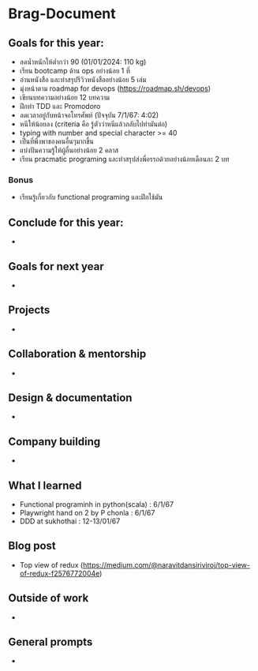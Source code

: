 # Brag-Document


## Goals for this year:

  * ลดน้ำหนักให้ต่ำกว่า 90 (01/01/2024: 110 kg)
  * เรียน bootcamp ด้าน ops อย่างน้อย 1 ที่
  * อ่านหนังสือ และทำสรุปรีวิวหนังสืออย่างน้อย 5 เล่ม
  * มุ่งหน้าตาม roadmap for devops (https://roadmap.sh/devops)
  * เขียนบทความอย่างน้อย 12 บทความ
  * ฝึกทำ TDD และ Promodoro
  * ลดเวลาอยู่กับหน้าจอโทรศัพท์ (ปัจจุบัน 7/1/67: 4:02)
  * หนีให้น้อยลง (criteria คือ รู้ตัวว่าหนีแล้วกลับไปทำมันต่อ)
  * typing with number and special character >= 40
  * เป็นที่พึ่งพาของคนอื่นๆมากขึ้น
  * แบ่งปันความรู้ให้ผู้อื่นอย่างน้อย 2 คลาส
  * เรียน pracmatic programing และทำสรุปส่งพี่อรรถด้วยอย่างน้อยเดือนละ 2 บท

  ### Bonus
  * เรียนรู้เกี่ยวกับ functional programing และฝึกใช้มัน

## Conclude for this year:

-


## Goals for next year

-

## Projects

-


## Collaboration & mentorship

-

## Design & documentation

-

## Company building

-

## What I learned

  * Functional programinh in python(scala) : 6/1/67
  * Playwright hand on 2 by P chonla : 6/1/67
  * DDD at sukhothai : 12-13/01/67

## Blog post

  * Top view of redux (https://medium.com/@naravitdansiriviroj/top-view-of-redux-f2576772004e)


## Outside of work

-


## General prompts

-
